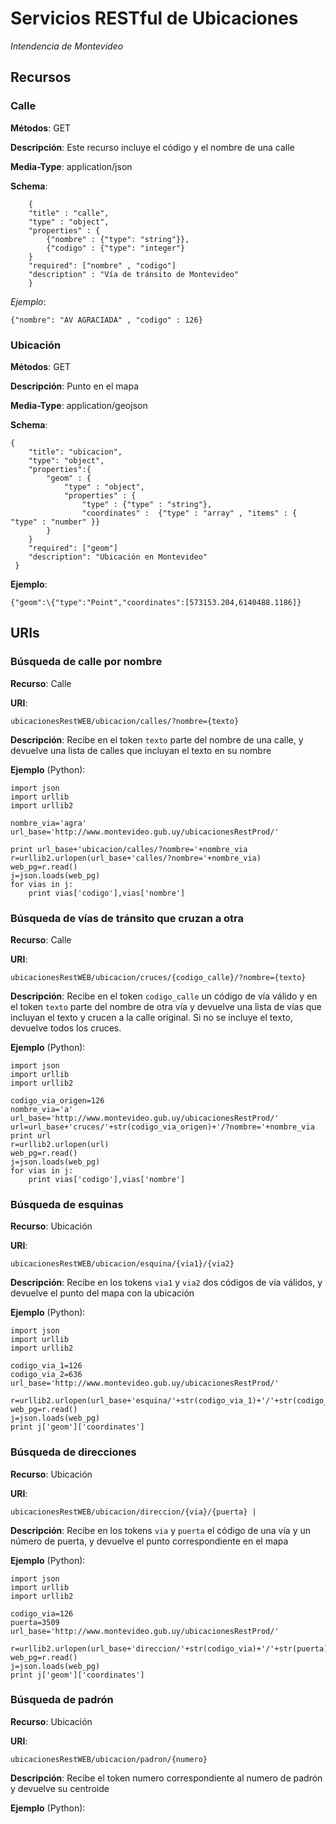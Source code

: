 Servicios RESTful de Ubicaciones 
================================

*Intendencia de Montevideo*

## Recursos

### Calle

**Métodos**: GET

**Descripción**: Este recurso incluye el código y el nombre de una calle

**Media-Type**: application/json

**Schema**:
```
	{
	"title" : "calle",
	"type" : "object",
	"properties" : {
		{"nombre" : {"type": "string"}},
 		{"codigo" : {"type": "integer"}
 	}
	"required": ["nombre" , "codigo"]
 	"description" : "Vía de tránsito de Montevideo"
	}
```

*Ejemplo*:
```
{"nombre": "AV AGRACIADA" , "codigo" : 126} 
```
### Ubicación

**Métodos**: GET

**Descripción**: Punto en el mapa 

**Media-Type**: application/geojson 

**Schema**:
```
{
	"title": "ubicacion",
	"type": "object",
	"properties":{
		"geom" : {
			"type" : "object",
			"properties" : {
				"type" : {"type" : "string"},
				"coordinates" :  {"type" : "array" , "items" : { "type" : "number" }}
		}
	}
	"required": ["geom"]
 	"description": "Ubicación en Montevideo"
 } 
```

**Ejemplo**:
```
{"geom":\{"type":"Point","coordinates":[573153.204,6140488.1186]}
```

## URIs

### Búsqueda de calle por nombre

**Recurso**: Calle

**URI**: 
```
ubicacionesRestWEB/ubicacion/calles/?nombre={texto} 
```

**Descripción**: Recibe en el token `texto` parte del nombre de una calle, y devuelve una lista de calles que incluyan el texto en su nombre 

**Ejemplo** (Python): 

```
import json
import urllib
import urllib2

nombre_via='agra'
url_base='http://www.montevideo.gub.uy/ubicacionesRestProd/'

print url_base+'ubicacion/calles/?nombre='+nombre_via
r=urllib2.urlopen(url_base+'calles/?nombre='+nombre_via)
web_pg=r.read()
j=json.loads(web_pg)
for vias in j:
	print vias['codigo'],vias['nombre']

```

### Búsqueda de vías de tránsito que cruzan a otra 

**Recurso**: Calle

**URI**: 
```
ubicacionesRestWEB/ubicacion/cruces/{codigo_calle}/?nombre={texto} 
```

**Descripción**: Recibe en el token `codigo_calle` un código de vía válido y en el token `texto` parte del nombre de otra vía y devuelve una lista de vías que incluyan el texto y crucen a la calle original. Si no se incluye el texto, devuelve todos los cruces. 

**Ejemplo** (Python): 
```
import json
import urllib
import urllib2

codigo_via_origen=126
nombre_via='a'
url_base='http://www.montevideo.gub.uy/ubicacionesRestProd/'
url=url_base+'cruces/'+str(codigo_via_origen)+'/?nombre='+nombre_via
print url
r=urllib2.urlopen(url)
web_pg=r.read()
j=json.loads(web_pg)
for vias in j:
	print vias['codigo'],vias['nombre']

```

### Búsqueda de esquinas 

**Recurso**: Ubicación 

**URI**: 
```
ubicacionesRestWEB/ubicacion/esquina/{via1}/{via2} 
```

**Descripción**: Recibe en los tokens `via1` y `via2` dos códigos de vía válidos, y devuelve el punto del mapa con la ubicación 

**Ejemplo** (Python): 
```
import json
import urllib
import urllib2

codigo_via_1=126
codigo_via_2=636
url_base='http://www.montevideo.gub.uy/ubicacionesRestProd/'

r=urllib2.urlopen(url_base+'esquina/'+str(codigo_via_1)+'/'+str(codigo_via_2))
web_pg=r.read()
j=json.loads(web_pg)
print j['geom']['coordinates']
```

### Búsqueda de direcciones 

**Recurso**: Ubicación 

**URI**: 
```
ubicacionesRestWEB/ubicacion/direccion/{via}/{puerta} | 
```

**Descripción**: Recibe en los tokens `via` y `puerta` el código de una vía y un número de puerta, y devuelve el punto correspondiente en el mapa

**Ejemplo** (Python): 
```
import json
import urllib
import urllib2

codigo_via=126
puerta=3509
url_base='http://www.montevideo.gub.uy/ubicacionesRestProd/'

r=urllib2.urlopen(url_base+'direccion/'+str(codigo_via)+'/'+str(puerta))
web_pg=r.read()
j=json.loads(web_pg)
print j['geom']['coordinates']
```

### Búsqueda de padrón 

**Recurso**: Ubicación

**URI**: 
```
ubicacionesRestWEB/ubicacion/padron/{numero} 
```

**Descripción**: Recibe el token numero correspondiente al numero de padrón y devuelve su centroide


**Ejemplo** (Python): 

```
```
